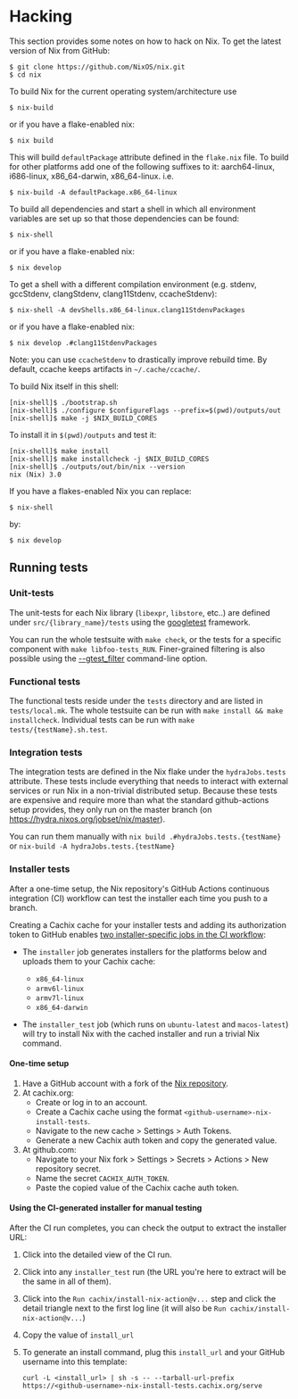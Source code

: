 # Hacking

This section provides some notes on how to hack on Nix. To get the
latest version of Nix from GitHub:

```console
$ git clone https://github.com/NixOS/nix.git
$ cd nix
```

To build Nix for the current operating system/architecture use

```console
$ nix-build
```

or if you have a flake-enabled nix:

```console
$ nix build
```

This will build `defaultPackage` attribute defined in the `flake.nix`
file. To build for other platforms add one of the following suffixes to
it: aarch64-linux, i686-linux, x86\_64-darwin, x86\_64-linux. i.e.

```console
$ nix-build -A defaultPackage.x86_64-linux
```

To build all dependencies and start a shell in which all environment
variables are set up so that those dependencies can be found:

```console
$ nix-shell
```

or if you have a flake-enabled nix:

```console
$ nix develop
```

To get a shell with a different compilation environment (e.g. stdenv,
gccStdenv, clangStdenv, clang11Stdenv, ccacheStdenv):

```console
$ nix-shell -A devShells.x86_64-linux.clang11StdenvPackages
```

or if you have a flake-enabled nix:

```console
$ nix develop .#clang11StdenvPackages
```

Note: you can use `ccacheStdenv` to drastically improve rebuild
time. By default, ccache keeps artifacts in `~/.cache/ccache/`.

To build Nix itself in this shell:

```console
[nix-shell]$ ./bootstrap.sh
[nix-shell]$ ./configure $configureFlags --prefix=$(pwd)/outputs/out
[nix-shell]$ make -j $NIX_BUILD_CORES
```

To install it in `$(pwd)/outputs` and test it:

```console
[nix-shell]$ make install
[nix-shell]$ make installcheck -j $NIX_BUILD_CORES
[nix-shell]$ ./outputs/out/bin/nix --version
nix (Nix) 3.0
```

If you have a flakes-enabled Nix you can replace:

```console
$ nix-shell
```

by:

```console
$ nix develop
```

## Running tests

### Unit-tests

The unit-tests for each Nix library (`libexpr`, `libstore`, etc..) are defined
under `src/{library_name}/tests` using the
[googletest](https://google.github.io/googletest/) framework.

You can run the whole testsuite with `make check`, or the tests for a specific component with `make libfoo-tests_RUN`. Finer-grained filtering is also possible using the [--gtest_filter](https://google.github.io/googletest/advanced.html#running-a-subset-of-the-tests) command-line option.

### Functional tests

The functional tests reside under the `tests` directory and are listed in `tests/local.mk`.
The whole testsuite can be run with `make install && make installcheck`.
Individual tests can be run with `make tests/{testName}.sh.test`.

### Integration tests

The integration tests are defined in the Nix flake under the `hydraJobs.tests` attribute.
These tests include everything that needs to interact with external services or run Nix in a non-trivial distributed setup.
Because these tests are expensive and require more than what the standard github-actions setup provides, they only run on the master branch (on <https://hydra.nixos.org/jobset/nix/master>).

You can run them manually with `nix build .#hydraJobs.tests.{testName}` or `nix-build -A hydraJobs.tests.{testName}`

### Installer tests

After a one-time setup, the Nix repository's GitHub Actions continuous integration (CI) workflow can test the installer each time you push to a branch.

Creating a Cachix cache for your installer tests and adding its authorization token to GitHub enables [two installer-specific jobs in the CI workflow](https://github.com/NixOS/nix/blob/88a45d6149c0e304f6eb2efcc2d7a4d0d569f8af/.github/workflows/ci.yml#L50-L91):

- The `installer` job generates installers for the platforms below and uploads them to your Cachix cache:
  - `x86_64-linux`
  - `armv6l-linux`
  - `armv7l-linux`
  - `x86_64-darwin`

- The `installer_test` job (which runs on `ubuntu-latest` and `macos-latest`) will try to install Nix with the cached installer and run a trivial Nix command.

#### One-time setup

1. Have a GitHub account with a fork of the [Nix repository](https://github.com/NixOS/nix).
2. At cachix.org:
    - Create or log in to an account.
    - Create a Cachix cache using the format `<github-username>-nix-install-tests`.
    - Navigate to the new cache > Settings > Auth Tokens.
    - Generate a new Cachix auth token and copy the generated value.
3. At github.com:
    - Navigate to your Nix fork > Settings > Secrets > Actions > New repository secret.
    - Name the secret `CACHIX_AUTH_TOKEN`.
    - Paste the copied value of the Cachix cache auth token.

#### Using the CI-generated installer for manual testing

After the CI run completes, you can check the output to extract the installer URL:
1. Click into the detailed view of the CI run.
2. Click into any `installer_test` run (the URL you're here to extract will be the same in all of them).
3. Click into the `Run cachix/install-nix-action@v...` step and click the detail triangle next to the first log line (it will also be `Run cachix/install-nix-action@v...`)
4. Copy the value of `install_url`
5. To generate an install command, plug this `install_url` and your GitHub username into this template:

    ```console
    curl -L <install_url> | sh -s -- --tarball-url-prefix https://<github-username>-nix-install-tests.cachix.org/serve
    ```

<!-- #### Manually generating test installers

There's obviously a manual way to do this, and it's still the only way for
platforms that lack GA runners.

I did do this back in Fall 2020 (before the GA approach encouraged here). I'll
sketch what I recall in case it encourages someone to fill in detail, but: I
didn't know what I was doing at the time and had to fumble/ask around a lot--
so I don't want to uphold any of it as "right". It may have been dumb or
the _hard_ way from the getgo. Fundamentals may have changed since.

Here's the build command I used to do this on and for x86_64-darwin:
nix build --out-link /tmp/foo ".#checks.x86_64-darwin.binaryTarball"

I used the stable out-link to make it easier to script the next steps:
link=$(readlink /tmp/foo)
cp $link/*-darwin.tar.xz ~/somewheres

I've lost the last steps and am just going from memory:

From here, I think I had to extract and modify the `install` script to point
it at this tarball (which I scped to my own site, but it might make more sense
to just share them locally). I extracted this script once and then just
search/replaced in it for each new build.

The installer now supports a `--tarball-url-prefix` flag which _may_ have
solved this need?
-->
